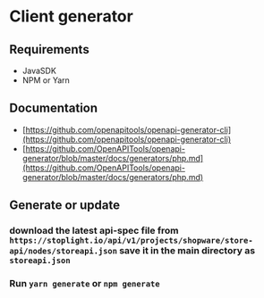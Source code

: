 # Client generator

## Requirements

* JavaSDK
* NPM or Yarn

## Documentation

* [https://github.com/openapitools/openapi-generator-cli](https://github.com/openapitools/openapi-generator-cli)
* [https://github.com/OpenAPITools/openapi-generator/blob/master/docs/generators/php.md](https://github.com/OpenAPITools/openapi-generator/blob/master/docs/generators/php.md)

## Generate or update

### download the latest api-spec file from `https://stoplight.io/api/v1/projects/shopware/store-api/nodes/storeapi.json` save it in the main directory as `storeapi.json`

### Run `yarn generate` or `npm generate`
